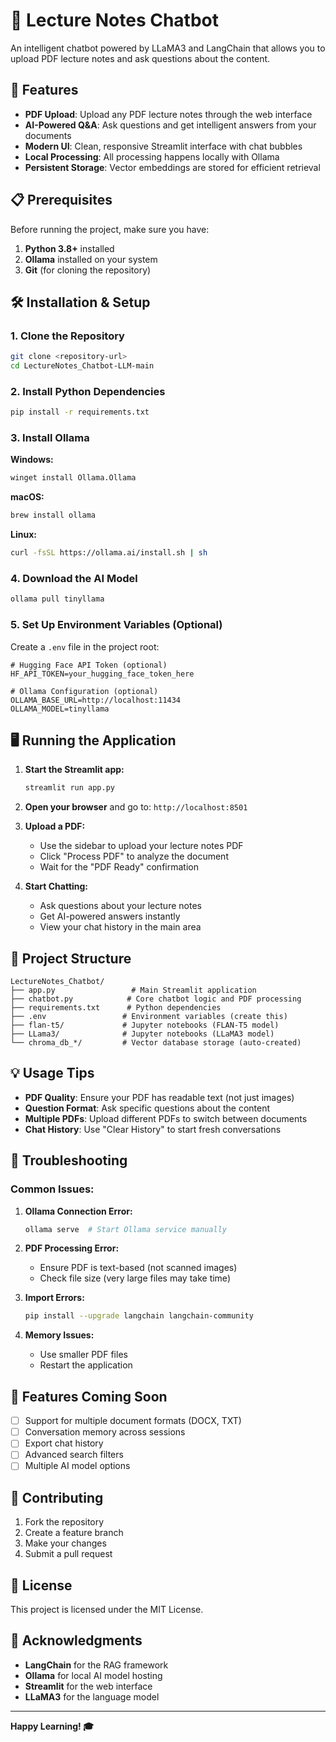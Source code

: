 # 📘 Lecture Notes Chatbot

An intelligent chatbot powered by LLaMA3 and LangChain that allows you to upload PDF lecture notes and ask questions about the content.

## 🚀 Features

- **PDF Upload**: Upload any PDF lecture notes through the web interface
- **AI-Powered Q&A**: Ask questions and get intelligent answers from your documents
- **Modern UI**: Clean, responsive Streamlit interface with chat bubbles
- **Local Processing**: All processing happens locally with Ollama
- **Persistent Storage**: Vector embeddings are stored for efficient retrieval

## 📋 Prerequisites

Before running the project, make sure you have:

1. **Python 3.8+** installed
2. **Ollama** installed on your system
3. **Git** (for cloning the repository)

## 🛠️ Installation & Setup

### 1. Clone the Repository
```bash
git clone <repository-url>
cd LectureNotes_Chatbot-LLM-main
```

### 2. Install Python Dependencies
```bash
pip install -r requirements.txt
```

### 3. Install Ollama
**Windows:**
```bash
winget install Ollama.Ollama
```

**macOS:**
```bash
brew install ollama
```

**Linux:**
```bash
curl -fsSL https://ollama.ai/install.sh | sh
```

### 4. Download the AI Model
```bash
ollama pull tinyllama
```

### 5. Set Up Environment Variables (Optional)
Create a `.env` file in the project root:
```env
# Hugging Face API Token (optional)
HF_API_TOKEN=your_hugging_face_token_here

# Ollama Configuration (optional)
OLLAMA_BASE_URL=http://localhost:11434
OLLAMA_MODEL=tinyllama
```

## 🖥️ Running the Application

1. **Start the Streamlit app:**
   ```bash
   streamlit run app.py
   ```

2. **Open your browser** and go to: `http://localhost:8501`

3. **Upload a PDF:**
   - Use the sidebar to upload your lecture notes PDF
   - Click "Process PDF" to analyze the document
   - Wait for the "PDF Ready" confirmation

4. **Start Chatting:**
   - Ask questions about your lecture notes
   - Get AI-powered answers instantly
   - View your chat history in the main area

## 📁 Project Structure

```
LectureNotes_Chatbot/
├── app.py                 # Main Streamlit application
├── chatbot.py            # Core chatbot logic and PDF processing
├── requirements.txt      # Python dependencies
├── .env                 # Environment variables (create this)
├── flan-t5/             # Jupyter notebooks (FLAN-T5 model)
├── LLama3/              # Jupyter notebooks (LLaMA3 model)
└── chroma_db_*/         # Vector database storage (auto-created)
```

## 💡 Usage Tips

- **PDF Quality**: Ensure your PDF has readable text (not just images)
- **Question Format**: Ask specific questions about the content
- **Multiple PDFs**: Upload different PDFs to switch between documents
- **Chat History**: Use "Clear History" to start fresh conversations

## 🔧 Troubleshooting

### Common Issues:

1. **Ollama Connection Error:**
   ```bash
   ollama serve  # Start Ollama service manually
   ```

2. **PDF Processing Error:**
   - Ensure PDF is text-based (not scanned images)
   - Check file size (very large files may take time)

3. **Import Errors:**
   ```bash
   pip install --upgrade langchain langchain-community
   ```

4. **Memory Issues:**
   - Use smaller PDF files
   - Restart the application

## 🔮 Features Coming Soon

- [ ] Support for multiple document formats (DOCX, TXT)
- [ ] Conversation memory across sessions
- [ ] Export chat history
- [ ] Advanced search filters
- [ ] Multiple AI model options

## 🤝 Contributing

1. Fork the repository
2. Create a feature branch
3. Make your changes
4. Submit a pull request

## 📄 License

This project is licensed under the MIT License.

## 🙏 Acknowledgments

- **LangChain** for the RAG framework
- **Ollama** for local AI model hosting
- **Streamlit** for the web interface
- **LLaMA3** for the language model

---

**Happy Learning! 🎓**
